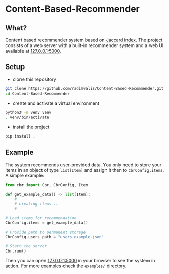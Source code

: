 # Content-Based-Recommender

## What?

Content based recommender system based on [Jaccard index](https://en.wikipedia.org/wiki/Jaccard_index). The project consists of a web server with a built-in recommender system and a web UI available at [127.0.0.1:5000](http://127.0.0.1:5000).

## Setup

* clone this repository
```bash
git clone https://github.com/radimvalis/Content-Based-Recommender.git
cd Content-Based-Recommender
```

* create and activate a virtual environment
```bash
python3 -m venv venv
. venv/bin/activate
```

* install the project
```bash
pip install .
```

## Example

The system recommends user-provided data. You only need to store your items in an object of type `list[Item]` and assign it then to `CbrConfig.items`. A simple example:

```python
from cbr import Cbr, CbrConfig, Item
    
def get_example_data() -> list[Item]:
    # 
    # creating items ...
    #
    
# Load items for recommendation
CbrConfig.items = get_example_data()

# Provide path to permanent storage
CbrConfig.users_path = "users-example.json"

# Start the server
Cbr.run()
```

Then you can open [127.0.0.1:5000](http://127.0.0.1:5000) in your browser to see the system in action. For more examples check the `examples/` directory.